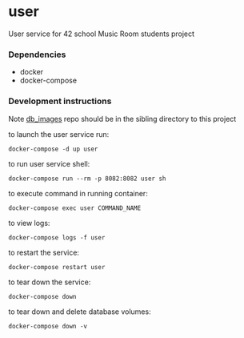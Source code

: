 # user
User service for 42 school Music Room students project

### Dependencies

- docker
- docker-compose

### Development instructions

Note [db_images](https://github.com/music-room-42/db_images) repo should be in the sibling directory to this project

to launch the user service run:
```
docker-compose -d up user
```
to run user service shell:
```
docker-compose run --rm -p 8082:8082 user sh
```
to execute command in running container:
```
docker-compose exec user COMMAND_NAME
```
to view logs:
```
docker-compose logs -f user
```
to restart the service:
```
docker-compose restart user
```
to tear down the service:
```
docker-compose down
```
to tear down and delete database volumes:
```
docker-compose down -v
```
